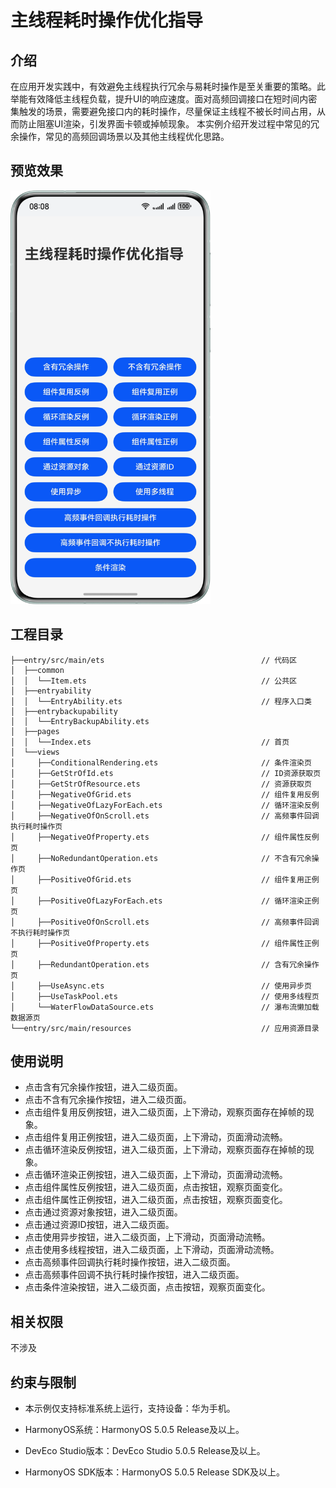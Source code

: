 # **主线程耗时操作优化指导**
## 介绍
在应用开发实践中，有效避免主线程执行冗余与易耗时操作是至关重要的策略。此举能有效降低主线程负载，提升UI的响应速度。面对高频回调接口在短时间内密集触发的场景，需要避免接口内的耗时操作，尽量保证主线程不被长时间占用，从而防止阻塞UI渲染，引发界面卡顿或掉帧现象。
本实例介绍开发过程中常见的冗余操作，常见的高频回调场景以及其他主线程优化思路。

## 预览效果
<img src='screenshots/homePage.png' width=320>

## 工程目录
``` 
├──entry/src/main/ets                                   // 代码区
│  ├──common
│  │  └──Item.ets                                       // 公共区
│  ├──entryability
│  │  └──EntryAbility.ets                               // 程序入口类
│  ├──entrybackupability
│  │  └──EntryBackupAbility.ets
│  ├──pages                              
│  │  └──Index.ets                                      // 首页
│  └──views
│     ├──ConditionalRendering.ets                       // 条件渲染页
│     ├──GetStrOfId.ets                                 // ID资源获取页
│     ├──GetStrOfResource.ets                           // 资源获取页
│     ├──NegativeOfGrid.ets                             // 组件复用反例
│     ├──NegativeOfLazyForEach.ets                      // 循环渲染反例
│     ├──NegativeOfOnScroll.ets                         // 高频事件回调执行耗时操作页
│     ├──NegativeOfProperty.ets                         // 组件属性反例页
│     ├──NoRedundantOperation.ets                       // 不含有冗余操作页
│     ├──PositiveOfGrid.ets                             // 组件复用正例页
│     ├──PositiveOfLazyForEach.ets                      // 循环渲染正例页
│     ├──PositiveOfOnScroll.ets                         // 高频事件回调不执行耗时操作页
│     ├──PositiveOfProperty.ets                         // 组件属性正例页
│     ├──RedundantOperation.ets                         // 含有冗余操作页
│     ├──UseAsync.ets                                   // 使用异步页
│     ├──UseTaskPool.ets                                // 使用多线程页
│     └──WaterFlowDataSource.ets                        // 瀑布流懒加载数据源页
└──entry/src/main/resources                             // 应用资源目录
``` 
## 使用说明
* 点击含有冗余操作按钮，进入二级页面。
* 点击不含有冗余操作按钮，进入二级页面。
* 点击组件复用反例按钮，进入二级页面，上下滑动，观察页面存在掉帧的现象。
* 点击组件复用正例按钮，进入二级页面，上下滑动，页面滑动流畅。
* 点击循环渲染反例按钮，进入二级页面，上下滑动，观察页面存在掉帧的现象。
* 点击循环渲染正例按钮，进入二级页面，上下滑动，页面滑动流畅。
* 点击组件属性反例按钮，进入二级页面，点击按钮，观察页面变化。
* 点击组件属性正例按钮，进入二级页面，点击按钮，观察页面变化。
* 点击通过资源对象按钮，进入二级页面。
* 点击通过资源ID按钮，进入二级页面。
* 点击使用异步按钮，进入二级页面，上下滑动，页面滑动流畅。
* 点击使用多线程按钮，进入二级页面，上下滑动，页面滑动流畅。
* 点击高频事件回调执行耗时操作按钮，进入二级页面。
* 点击高频事件回调不执行耗时操作按钮，进入二级页面。
* 点击条件渲染按钮，进入二级页面，点击按钮，观察页面变化。
## 相关权限
不涉及

## 约束与限制
* 本示例仅支持标准系统上运行，支持设备：华为手机。

* HarmonyOS系统：HarmonyOS 5.0.5 Release及以上。

* DevEco Studio版本：DevEco Studio 5.0.5 Release及以上。

* HarmonyOS SDK版本：HarmonyOS 5.0.5 Release SDK及以上。